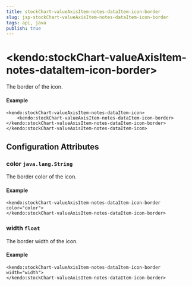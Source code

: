 ```yaml
---
title: stockChart-valueAxisItem-notes-dataItem-icon-border
slug: jsp-stockChart-valueAxisItem-notes-dataItem-icon-border
tags: api, java
publish: true
---
```


# \<kendo:stockChart-valueAxisItem-notes-dataItem-icon-border\>

The border of the icon.

#### Example
    <kendo:stockChart-valueAxisItem-notes-dataItem-icon>
        <kendo:stockChart-valueAxisItem-notes-dataItem-icon-border></kendo:stockChart-valueAxisItem-notes-dataItem-icon-border>
    </kendo:stockChart-valueAxisItem-notes-dataItem-icon>

## Configuration Attributes

### color `java.lang.String`

The border color of the icon.

#### Example
    <kendo:stockChart-valueAxisItem-notes-dataItem-icon-border color="color">
    </kendo:stockChart-valueAxisItem-notes-dataItem-icon-border>

### width `float`

The border width of the icon.

#### Example
    <kendo:stockChart-valueAxisItem-notes-dataItem-icon-border width="width">
    </kendo:stockChart-valueAxisItem-notes-dataItem-icon-border>

